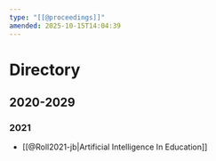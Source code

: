 ```yaml
---
type: "[[@proceedings]]"
amended: 2025-10-15T14:04:39
---
```


# Directory
## 2020-2029
### 2021
- [[@Roll2021-jb|Artificial Intelligence In Education]]
